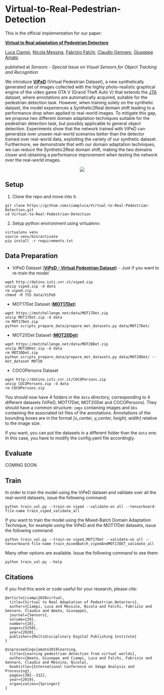 # Virtual-to-Real-Pedestrian-Detection

This is the official implementation for our paper:

**[Virtual to Real adaptation of Pedestrian Detectors](https://www.mdpi.com/1424-8220/20/18/5250)**

[Luca Ciampi](https://scholar.google.it/citations?user=dCjyf-8AAAAJ&hl=it), [Nicola Messina](https://scholar.google.it/citations?user=g-UGCd8AAAAJ&hl=it), [Fabrizio Falchi](https://scholar.google.it/citations?user=4Vr1dSQAAAAJ&hl=it), [Claudio Gennaro](https://scholar.google.it/citations?user=sbFBI4IAAAAJ&hl=it), [Giuseppe Amato](https://scholar.google.it/citations?user=dXcskhIAAAAJ&hl=it)

published at *Sensors - Special Issue on Visual Sensors for Object Tracking and Recognition*

We introduce **[ViPeD](http://aimir.isti.cnr.it/viped/)** (Virtual Pedestrian Dataset), a new synthetically generated 
set of images collected with the highly photo-realistic graphical engine of the video game GTA V (Grand Theft Auto V) 
that extends the [JTA](https://aimagelab.ing.unimore.it/imagelab/page.asp?IdPage=25) dataset, where annotations are 
automatically acquired, suitable for the pedestrian detection task. However, when training solely on the synthetic 
dataset, the model experiences a Synthetic2Real domain shift leading to a performance drop when applied to real-world 
images. To mitigate this gap, we propose two different domain adaptation techniques suitable for the pedestrian 
detection task, but possibly applicable to general object detection. Experiments show that the network trained with 
ViPeD can generalize over unseen real-world scenarios better than the detector trained over real-world data, 
exploiting the variety of our synthetic dataset. Furthermore, we demonstrate that with our domain adaptation techniques, 
we can reduce the Synthetic2Real domain shift, making the two domains closer and obtaining a performance improvement 
when testing the network over the real-world images.

<p align="center">
  <img src="images/repo_image.png">
</p>


## Setup

1. Clone the repo and move into it:
```
git clone https://github.com/ciampluca/Virtual-to-Real-Pedestrian-Detection.git
cd Virtual-to-Real-Pedestrian-Detection
```

2. Setup python environment using virtualenv:
```
virtualenv venv
source venv/bin/activate
pip install -r requirements.txt
```


## Data Preparation

- ViPeD Dataset (**[ViPeD - Virtual Pedestrian Dataset](http://aimir.isti.cnr.it/viped/)**) - Just if you want to 
re-train the model
```
wget http://datino.isti.cnr.it/viped.zip
unzip viped.zip -d data
rm viped.zip
chmod -R 755 data/ViPeD
```
- MOT17Det Dataset (**[MOT17Det](https://motchallenge.net/data/MOT17Det/)**)
```
wget https://motchallenge.net/data/MOT17Det.zip
unzip MOT17Det.zip -d data
rm MOT17Det.zip
python scripts_prepare_data/prepare_mot_datasets.py data/MOT17Det/
```
- MOT20Det Dataset (**[MOT20Det](https://motchallenge.net/data/MOT20Det/)**)
```
wget https://motchallenge.net/data/MOT20Det.zip
unzip MOT20Det.zip -d data
rm MOT20Det.zip
python scripts_prepare_data/prepare_mot_datasets.py data/MOT20Det/ --mot_dataset MOT20
```
- COCOPersons Dataset
```
wget http://datino.isti.cnr.it/COCOPersons.zip
unzip COCOPersons.zip -d data
rm COCOPersons.zip
```
You should now have 4 folders in the `data` directory, corresponding to 4 different datasets (ViPeD, MOT17Det, MOT20Det
and COCOPersons). They should have a common structure: `imgs` containing images and `bbs` containing the associated txt 
files of the annotations. 
Annotations of the bounding boxes are in the format *[x_center, y_center, height, width]* relative to the image size.

If you want, you can put the datasets in a different folder than the `data` one. In this case, you have to modify the 
config.yaml file accordingly.


## Evaluate
COMING SOON


## Train
In order to train the model using the ViPeD dataset and validate over all the real-world datasets, issue the following 
command:
```
python train_val.py --train-on viped --validate-on all --tensorboard-file-name train_viped_validate_all
```
If you want to train the model using the Mixed-Batch Domain Adaptation Technique, for example using the ViPeD and the
MOT17Det datasets, issue the following command:
```
python train_val.py --train-on viped,MOT17Det --validate-on all --tensorboard-file-name train_mixedBatch_vipedAndMOT17DET_validate_all
```
Many other options are available. Issue the following command to see them:
```
python train_val.py --help
```


## Citations
If you find this work or code useful for your research, please cite:

```
@article{ciampi2020virtual,
  title={Virtual to Real Adaptation of Pedestrian Detectors},
  author={Ciampi, Luca and Messina, Nicola and Falchi, Fabrizio and Gennaro, Claudio and Amato, Giuseppe},
  journal={Sensors},
  volume={20},
  number={18},
  pages={5250},
  year={2020},
  publisher={Multidisciplinary Digital Publishing Institute}
}
```

```
@inproceedings{amato2019learning,
  title={Learning pedestrian detection from virtual worlds},
  author={Amato, Giuseppe and Ciampi, Luca and Falchi, Fabrizio and Gennaro, Claudio and Messina, Nicola},
  booktitle={International Conference on Image Analysis and Processing},
  pages={302--312},
  year={2019},
  organization={Springer}
}
```

